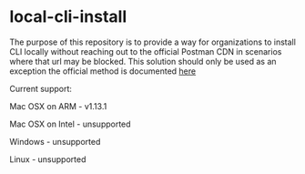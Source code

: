 # local-cli-install
 
The purpose of this repository is to provide a way for organizations to install CLI locally without reaching out to the official Postman CDN in scenarios where that url may be blocked. This solution should only be used as an exception the official method is documented [here](https://learning.postman.com/docs/postman-cli/postman-cli-installation/)


Current support:

Mac OSX on ARM - v1.13.1

Mac OSX on Intel - unsupported

Windows - unsupported

Linux - unsupported
